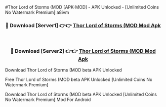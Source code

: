 #Thor Lord of Storms (MOD [APK-MOD] - APK Unlocked - [Unlimited Coins No Watermark Premium] a8ivm



<div align="center">

<h3>🔴 Download [Server1] 👉👉 <a href="https://momento.my/?title=Thor_Lord_of_Storms_(MOD">Thor Lord of Storms (MOD Mod Apk</a></h3><br>

<h3>🔴 Download [Server2] 👉👉 <a href="https://momento.my/?title=Thor_Lord_of_Storms_(MOD">Thor Lord of Storms (MOD Mod Apk</a></h3>
</div>



Download Thor Lord of Storms (MOD beta APK Unlocked

Free Thor Lord of Storms (MOD beta APK Unlocked [Unlimited Coins No Watermark Premium]

Download Thor Lord of Storms (MOD beta APK Unlocked [Unlimited Coins No Watermark Premium] Mod For Android
